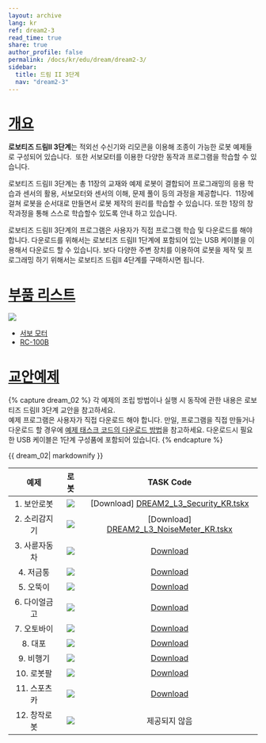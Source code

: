 ```yaml
---
layout: archive
lang: kr
ref: dream2-3
read_time: true
share: true
author_profile: false
permalink: /docs/kr/edu/dream/dream2-3/
sidebar:
  title: 드림 II 3단계
  nav: "dream2-3"
---
```


# [개요](#개요)

**로보티즈 드림II 3단계**는 적외선 수신기와 리모콘을 이용해 조종이 가능한 로봇 예제들로 구성되어 있습니다.  또한 서보모터를 이용한 다양한 동작과 프로그램을 학습할 수 있습니다.

로보티즈 드림II 3단계는 총 11장의 교재와 예제 로봇이 결합되어 프로그래밍의 응용 학습과 센서의 활용, 서보모터와 센서의 이해, 문제 풀이 등의 과정을 제공합니다.  11장에 걸쳐 로봇을 순서대로 만들면서 로봇 제작의 원리를 학습할 수 있습니다. 또한 1장의 창작과정을 통해 스스로 학습할수 있도록 안내 하고 있습니다.

로보티즈 드림II 3단계의 프로그램은 사용자가 직접 프로그램 학습 및 다운로드를 해야합니다. 다운로드를 위해서는 로보티즈 드림II 1단계에 포함되어 있는 USB 케이블을 이용해서 다운로드 할 수 있습니다.
보다 다양한 주변 장치를 이용하여 로봇을 제작 및 프로그래밍 하기 위해서는 로보티즈 드림II 4단계를 구매하시면 됩니다.

# [부품 리스트](#부품-리스트)

![](/assets/images/edu/dream/dream2/e-manual_dreamⅡ_lv3_partlist_kr.jpg)

- [서보 모터]
- [RC-100B]

# [교안예제](#교안예제)

{% capture dream_02 %}
각 예제의 조립 방법이나 실행 시 동작에 관한 내용은 로보티즈 드림II 3단계 교안을 참고하세요.  
예제 프로그램은 사용자가 직접 다운로드 해야 합니다.
만일, 프로그램을 직접 만들거나 다운로드 할 경우에 [예제 태스크 코드의 다운로드 방법]을 참고하세요.
다운로드시 필요한 USB 케이블은 1단계 구성품에 포함되어 있습니다.
{% endcapture %}

<div class="notice">{{ dream_02| markdownify }}</div>

|예제|로봇|TASK Code|
| :---: | :---: | :---: |
|1. 보안로봇|![](/assets/images/edu/dream/dream2/dreamⅡ_lv3_security_kr.jpg)| [Download] [DREAM2_L3_Security_KR.tskx]|
|2. 소리감지기|![](/assets/images/edu/dream/dream2/dreamⅡ_lv3_noisemeter_kr.jpg)|[Download] [DREAM2_L3_NoiseMeter_KR.tskx]|
|3. 사륜자동차|![](/assets/images/edu/dream/dream2/dreamⅡ_lv3_fourwheeled_kr.jpg)|[Download][DREAM2_L3_FourWheeled_KR.tskx]|
|4. 저금통|![](/assets/images/edu/dream/dream2/dreamⅡ_lv3_coinbank_kr.jpg)|[Download][DREAM2_L3_CoinBank_KR.tskx]|
|5. 오뚝이|![](/assets/images/edu/dream/dream2/dreamⅡ_lv3_tumblingdoll_kr.jpg)|[Download][DREAM2_L3_TumblingDoll_KR.tskx]|
|6. 다이얼금고|![](/assets/images/edu/dream/dream2/dreamⅡ_lv3_dialsafe_kr.jpg)|[Download][DREAM2_L3_DialSafe_KR.tskx]|
|7. 오토바이|![](/assets/images/edu/dream/dream2/dreamⅡ_lv3_motorcycle_kr.jpg)|[Download][DREAM2_L3_Motorcycle_KR.tskx]|
|8. 대포|![](/assets/images/edu/dream/dream2/dreamⅡ_lv3_cannon_kr.jpg)|[Download][DREAM2_L3_Cannon_KR.tskx]|
|9. 비행기|![](/assets/images/edu/dream/dream2/dreamⅡ_lv3_airplane_kr.jpg)|[Download][DREAM2_L3_Airplane_KR.tskx]|
|10. 로봇팔|![](/assets/images/edu/dream/dream2/dreamⅡ_lv3_manipulator_kr.jpg)|[Download][DREAM2_L3_Manipulator_KR.tskx]|
|11. 스포츠카|![](/assets/images/edu/dream/dream2/dreamⅡ_lv3_sportscar_kr.jpg)|[Download][DREAM2_L3_SportsCar_KR.tskx]|
|12. 창작로봇|![](/assets/images/edu/dream/dream2/dreamⅡ_lv3_12_kr.jpg)|제공되지 않음|


[서보 모터]: /docs/kr/parts/motor/servo_motor/
[RC-100B]: /docs/kr/parts/communication/rc-100/
[예제 태스크 코드의 다운로드 방법]: /docs/kr/faq/download_task_code/
[DREAM2_L3_Security_KR.tskx]: http://support.robotis.com/ko/baggage_files/dream2/dream2_l3_security_kr.tskx
[DREAM2_L3_NoiseMeter_KR.tskx]: http://support.robotis.com/ko/baggage_files/dream2/dream2_l3_noisemeter_kr.tskx
[DREAM2_L3_FourWheeled_KR.tskx]: http://support.robotis.com/ko/baggage_files/dream2/dream2_l3_fourwheeled_kr.tskx
[DREAM2_L3_CoinBank_KR.tskx]: http://support.robotis.com/ko/baggage_files/dream2/dream2_l3_coinbank_kr.tskx
[DREAM2_L3_TumblingDoll_KR.tskx]: http://support.robotis.com/ko/baggage_files/dream2/dream2_l3_tumblingdoll_kr.tskx
[DREAM2_L3_DialSafe_KR.tskx]: http://support.robotis.com/ko/baggage_files/dream2/dream2_l3_dialsafe_kr.tskx
[DREAM2_L3_Motorcycle_KR.tskx]: http://support.robotis.com/ko/baggage_files/dream2/dream2_l3_motorcycle_kr.tskx
[DREAM2_L3_Cannon_KR.tskx]: http://support.robotis.com/ko/baggage_files/dream2/dream2_l3_cannon_kr.tskx
[DREAM2_L3_Airplane_KR.tskx]: http://support.robotis.com/ko/baggage_files/dream2/dream2_l3_airplane_kr.tskx
[DREAM2_L3_Manipulator_KR.tskx]: http://support.robotis.com/ko/baggage_files/dream2/dream2_l3_manipulator_kr.tskx
[DREAM2_L3_SportsCar_KR.tskx]: http://support.robotis.com/ko/baggage_files/dream2/dream2_l3_sportscar_kr.tskx
